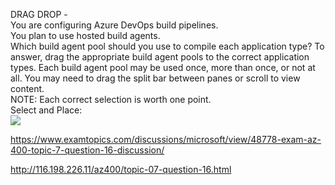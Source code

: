 DRAG DROP -<br/>You are configuring Azure DevOps build pipelines.<br/>You plan to use hosted build agents.<br/>Which build agent pool should you use to compile each application type? To answer, drag the appropriate build agent pools to the correct application types. Each build agent pool may be used once, more than once, or not at all. You may need to drag the split bar between panes or scroll to view content.<br/>NOTE: Each correct selection is worth one point.<br/>Select and Place:<br/><img src="https://www.examtopics.com/assets/media/exam-media/04257/0029600001.png" class="in-exam-image"/><br/><p><a href="https://www.examtopics.com/discussions/microsoft/view/48778-exam-az-400-topic-7-question-16-discussion/">https://www.examtopics.com/discussions/microsoft/view/48778-exam-az-400-topic-7-question-16-discussion/</a></p><p><a href="http://116.198.226.11/az400/topic-07-question-16.html">http://116.198.226.11/az400/topic-07-question-16.html</a></p><script src="https://giscus.app/client.js"                    data-repo="azsamples/az204"                    data-repo-id="R_kgDOMRXzDQ"                    data-category="General"                    data-category-id="DIC_kwDOMRXzDc4Cgi27"                    data-mapping="pathname"                    data-strict="1"                    data-reactions-enabled="0"                    data-emit-metadata="0"                    data-input-position="bottom"                    data-theme="preferred_color_scheme"                    data-lang="en"                    crossorigin="anonymous"                    async>                    </script>